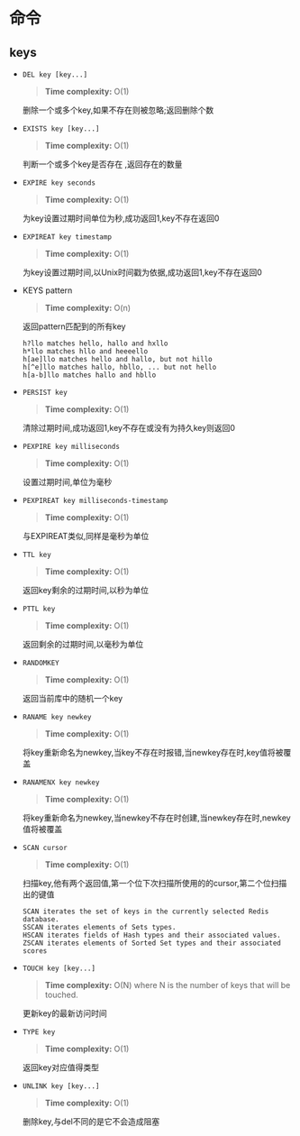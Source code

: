 # 命令

## keys

- `DEL key [key...]` 

  > **Time complexity:** O(1)

  删除一个或多个key,如果不存在则被忽略;返回删除个数

- `EXISTS key [key...]`

  > **Time complexity:** O(1)

  判断一个或多个key是否存在 ,返回存在的数量

- `EXPIRE key seconds`

  > **Time complexity:** O(1)

  为key设置过期时间单位为秒,成功返回1,key不存在返回0

- `EXPIREAT key timestamp`

  > **Time complexity:** O(1)

  为key设置过期时间,以Unix时间戳为依据,成功返回1,key不存在返回0

- KEYS pattern

  > **Time complexity:** O(n)

  返回pattern匹配到的所有key

  ```
  h?llo matches hello, hallo and hxllo
  h*llo matches hllo and heeeello
  h[ae]llo matches hello and hallo, but not hillo
  h[^e]llo matches hallo, hbllo, ... but not hello
  h[a-b]llo matches hallo and hbllo
  ```

- `PERSIST key`

  > **Time complexity:** O(1)

  清除过期时间,成功返回1,key不存在或没有为持久key则返回0

- `PEXPIRE key milliseconds`

  > **Time complexity:** O(1)

  设置过期时间,单位为毫秒

- `PEXPIREAT key milliseconds-timestamp`

  > **Time complexity:** O(1)

  与EXPIREAT类似,同样是毫秒为单位

- `TTL key`

  > **Time complexity:** O(1)

  返回key剩余的过期时间,以秒为单位

- `PTTL key`

  > **Time complexity:** O(1)

  返回剩余的过期时间,以毫秒为单位

- `RANDOMKEY`

  > **Time complexity:** O(1)

  返回当前库中的随机一个key

- `RANAME key newkey`

  > **Time complexity:** O(1)

  将key重新命名为newkey,当key不存在时报错,当newkey存在时,key值将被覆盖

- `RANAMENX key newkey`

  > **Time complexity:** O(1)

  将key重新命名为newkey,当newkey不存在时创建,当newkey存在时,newkey值将被覆盖

- `SCAN cursor`

  > **Time complexity:** O(1)

  扫描key,他有两个返回值,第一个位下次扫描所使用的的cursor,第二个位扫描出的键值

  ```
  SCAN iterates the set of keys in the currently selected Redis database.
  SSCAN iterates elements of Sets types.
  HSCAN iterates fields of Hash types and their associated values.
  ZSCAN iterates elements of Sorted Set types and their associated scores
  ```

- `TOUCH key [key...]`

  > **Time complexity:** O(N) where N is the number of keys that will be touched.

  更新key的最新访问时间

- `TYPE key`

  > **Time complexity:** O(1) 

  返回key对应值得类型

- `UNLINK key [key...]`

  > **Time complexity:** O(1) 

  删除key,与del不同的是它不会造成阻塞